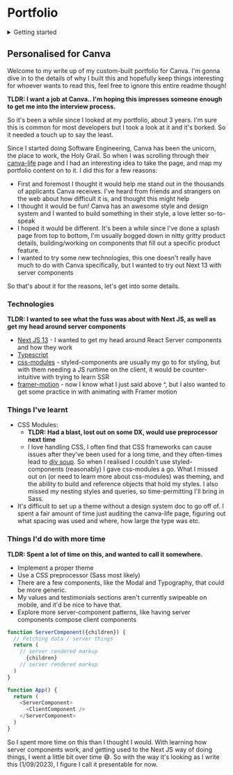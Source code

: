 # Portfolio

<details>
  <summary>Getting started</summary>
First, run the development server:

```bash
npm run dev
# or
yarn dev
# or
pnpm dev
```

Open [http://localhost:3000](http://localhost:3000) with your browser to see the result.

</details>

## Personalised for Canva

Welcome to my write up of my custom-built portfolio for Canva. I'm gonna dive in to the details of why I built this and hopefully keep things interesting for whoever wants to read this, feel free to ignore this entire readme though!

**TLDR: I want a job at Canva.. I'm hoping this impresses someone enough to get me into the interview process.**

So it's been a while since I looked at my portfolio, about 3 years. I'm sure this is common for most developers but I took a look at it and it's borked. So it needed a touch up to say the least.

Since I started doing Software Engineering, Canva has been the unicorn, the place to work, the Holy Grail. So when I was scrolling through their [canva-life](https://www.lifeatcanva.com/en/canva-life/) page and I had an interesting idea to take the page, and map my portfolio content on to it. I did this for a few reasons:

- First and foremost I thought it would help me stand out in the thousands of applicants Canva receives. I've heard from friends and strangers on the web about how difficult it is, and thought this might help
- I thought it would be fun! Canva has an awesome style and design system and I wanted to build something in their style, a love letter so-to-speak
- I hoped it would be different. It's been a while since I've done a splash page from top to bottom, I'm usually bogged down in nitty gritty product details, building/working on components that fill out a specific product feature.
- I wanted to try some new technologies, this one doesn't really have much to do with Canva specifically, but I wanted to try out Next 13 with server components

So that's about it for the reasons, let's get into some details.

### Technologies

**TLDR: I wanted to see what the fuss was about with Next JS, as well as get my head around server components**

- [Next JS 13](https://nextjs.org/) - I wanted to get my head around React Server components and how they work
- [Typescript](https://www.typescriptlang.org/)
- [css-modules](https://github.com/css-modules/css-modules) - styled-components are usually my go to for styling, but with them needing a JS runtime on the client, it would be counter-intuitive with trying to learn SSR
- [framer-motion](https://www.framer.com/motion/) - now I know what I just said above ^, but I also wanted to get some practice in with animating with Framer motion

### Things I've learnt

- CSS Modules:
  - **TLDR: Had a blast, lost out on some DX, would use preprocessor next time**
  - I love handling CSS, I often find that CSS frameworks can cause issues after they've been used for a long time, and they often-times lead to [div soup](https://www.chillybin.co/would-you-like-another-bowl-of-div-soup/). So when I realised I couldn't use styled-components (reasonably) I gave css-modules a go. What I missed out on (or need to learn more about css-modules) was theming, and the ability to build and reference objects that hold my styles. I also missed my nesting styles and queries, so time-permitting I'll bring in Sass.
- It's difficult to set up a theme without a design system doc to go off of. I spent a fair amount of time just auditing the canva-life page, figuring out what spacing was used and where, how large the type was etc.

### Things I'd do with more time

**TLDR: Spent a lot of time on this, and wanted to call it somewhere.**

- Implement a proper theme
- Use a CSS preprocessor (Sass most likely)
- There are a few components, like the Modal and Typography, that could be more generic.
- My values and testimonials sections aren't currently swipeable on mobile, and it'd be nice to have that.
- Explore more server-component patterns, like having server components compose client components

```Typescript
function ServerComponent({children}) {
  // Fetching data / server things
  return (
    // server rendered markup
      {children}
    // server rendered markup
  )
}

function App() {
  return (
    <ServerComponent>
      <ClientComponent />
    </ServerComponent>
  )
}
```

So I spent more time on this than I thought I would. With learning how server components work, and getting used to the Next JS way of doing things, I went a little bit over time 😅. So with the way it's looking as I write this (1/09/2023), I figure I call it presentable for now.
